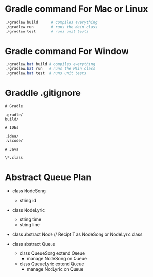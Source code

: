 # Gradle command For Mac or Linux

```bash
./gradlew build      # compiles everything
./gradlew run        # runs the Main class
./gradlew test       # runs unit tests
```

# Gradle command For Window

```powershell
./gradlew.bat build # compiles everything
./gradlew.bat run   # runs the Main class
./gradlew.bat test  # runs unit tests
```

# Graddle .gitignore

```gitignore
# Gradle

.gradle/
build/

# IDEs

.idea/
.vscode/

# Java

\*.class
```

# Abstract Queue Plan

- class NodeSong

  - string id

- class NodeLyric

  - string time
  - string line

- class abstract Node<T> // Recipt T as NodeSong or NodeLyric class
- class abstract Queue<T>

  - class QueueSong extend Queue
    - manage NodeSong on Queue
  - class QueueLyric extend Queue
    - manage NodLyric on Queue
